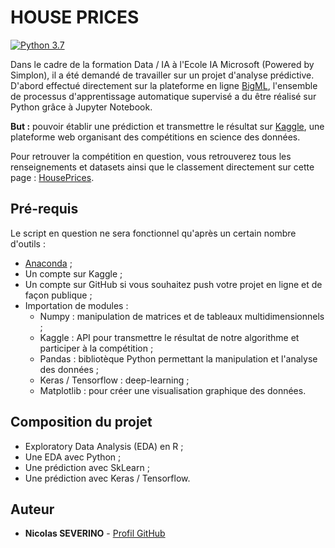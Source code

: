 # HOUSE PRICES
[![Python 3.7](https://img.shields.io/badge/python-3.7-blue.svg)](https://www.python.org/downloads/release/python-370/)

Dans le cadre de la formation Data / IA à l'Ecole IA Microsoft (Powered by Simplon), il a été demandé de travailler sur un projet d'analyse prédictive.
D'abord effectué directement sur la plateforme en ligne [BigML](https://bigml.com/), l'ensemble de processus d'apprentissage automatique supervisé a du être réalisé sur Python grâce à Jupyter Notebook.

**But :** pouvoir établir une prédiction et transmettre le résultat sur [Kaggle](https://www.kaggle.com/), une plateforme web organisant des compétitions en science des données.

Pour retrouver la compétition en question, vous retrouverez tous les renseignements et datasets ainsi que le classement directement sur cette page : [HousePrices](https://www.kaggle.com/c/house-prices-advanced-regression-techniques/overview).

## Pré-requis

Le script en question ne sera fonctionnel qu'après un certain nombre d'outils :
* [Anaconda](https://www.anaconda.com/distribution/) ;
* Un compte sur Kaggle ;
* Un compte sur GitHub si vous souhaitez push votre projet en ligne et de façon publique ;
* Importation de modules :
  * Numpy : manipulation de matrices et de tableaux multidimensionnels ;
  * Kaggle : API pour transmettre le résultat de notre algorithme et participer à la compétition ;
  * Pandas : bibliotèque Python permettant la manipulation et l'analyse des données ;
  * Keras / Tensorflow : deep-learning ;
  * Matplotlib : pour créer une visualisation graphique des données.

## Composition du projet

* Exploratory Data Analysis (EDA) en R ;
* Une EDA avec Python ;
* Une prédiction avec SkLearn ;
* Une prédiction avec Keras / Tensorflow.

## Auteur

* **Nicolas SEVERINO** - [Profil GitHub](https://github.com/nicolasseverino/)
